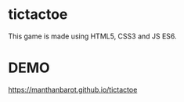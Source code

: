 # tictactoe

This game is made using HTML5, CSS3 and JS ES6.

# DEMO
https://manthanbarot.github.io/tictactoe

